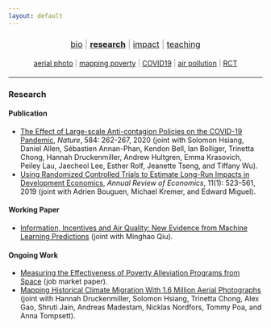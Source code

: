 ```yaml
---
layout: default
---
```


<div align="center">
	<h3 style="color: #999; font-weight: 400;">
	<a href="http://luna-yue-huang.com/index.html">bio</a> | <a href="http://luna-yue-huang.com/research.html"><b>research</b></a> | <a href="http://luna-yue-huang.com/impact.html">impact</a> | <a href="http://luna-yue-huang.com/teaching.html">teaching</a><br>
	</h3>
</div>
<div align="center">
	<h4 style="color: #999; font-weight: 400;">
	<a href="http://luna-yue-huang.com/research-aerial.html">aerial photo</a> | <a href="http://luna-yue-huang.com/research-jmp.html">mapping poverty</a> | <a href="http://luna-yue-huang.com/research-covid19.html">COVID19</a> | <a href="http://luna-yue-huang.com/research-pollution.html">air pollution</a> | <a href="http://luna-yue-huang.com/research-rct.html">RCT</a>
	</h4>
</div>

----

### Research

#### Publication

- [The Effect of Large-scale Anti-contagion Policies on the COVID-19 Pandemic](http://luna-yue-huang.com/research-covid19.html), _Nature_, 584: 262-267, 2020 (joint with Solomon Hsiang, Daniel Allen, Sébastien Annan-Phan, Kendon Bell, Ian Bolliger, Trinetta Chong, Hannah Druckenmiller, Andrew Hultgren, Emma Krasovich, Peiley Lau, Jaecheol Lee, Esther Rolf, Jeanette Tseng, and Tiffany Wu).
- [Using Randomized Controlled Trials to Estimate Long-Run Impacts in Development Economics](http://luna-yue-huang.com/research-rct.html), _Annual Review of Economics_, 11(1): 523–561, 2019 (joint with Adrien Bouguen, Michael Kremer, and Edward Miguel).

#### Working Paper

- [Information, Incentives and Air Quality: New Evidence from Machine Learning Predictions](http://luna-yue-huang.com/research-pollution.html) (joint with Minghao Qiu).

#### Ongoing Work

- [Measuring the Effectiveness of Poverty Alleviation Programs from Space](http://luna-yue-huang.com/research-jmp.html) (job market paper).
- [Mapping Historical Climate Migration With 1.6 Million Aerial Photographs](http://luna-yue-huang.com/research-aerial.html) (joint with Hannah Druckenmiller, Solomon Hsiang, Trinetta Chong, Alex Gao, Shruti Jain, Andreas Madestam, Nicklas Nordfors, Tommy Poa, and Anna Tompsett).
